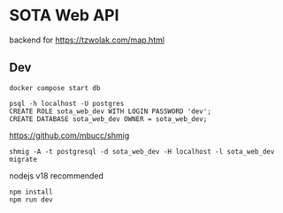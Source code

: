 # SOTA Web API

backend for https://tzwolak.com/map.html

## Dev

    docker compose start db

    psql -h localhost -U postgres
    CREATE ROLE sota_web_dev WITH LOGIN PASSWORD 'dev';
    CREATE DATABASE sota_web_dev OWNER = sota_web_dev;

https://github.com/mbucc/shmig

    shmig -A -t postgresql -d sota_web_dev -H localhost -l sota_web_dev migrate

nodejs v18 recommended

    npm install
    npm run dev

